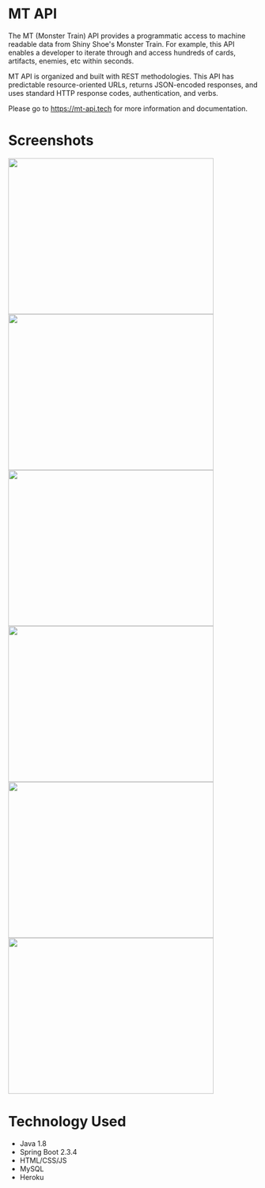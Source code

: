 # MT API
The MT (Monster Train) API provides a programmatic access to machine readable data from Shiny Shoe's Monster Train. For example, this API enables a developer to iterate through and access hundreds of cards, artifacts, enemies, etc within seconds.

MT API is organized and built with REST methodologies. This API has predictable resource-oriented URLs, returns JSON-encoded responses, and uses standard HTTP response codes, authentication, and verbs.

Please go to https://mt-api.tech for more information and documentation.

# Screenshots
<img src="https://zakpruitt.codes/images/mtapi1.PNG" width="415" height="315" /><img src="https://zakpruitt.codes/images/mtapi2.PNG" width="415" height="315" />
<img src="https://zakpruitt.codes/images/mtapi3.PNG" width="415" height="315" /><img src="https://zakpruitt.codes/images/mtapi4.PNG" width="415" height="315" />
<img src="https://zakpruitt.codes/images/mtapi5.PNG" width="415" height="315" /><img src="https://zakpruitt.codes/images/mtapi6.PNG" width="415" height="315" />


# Technology Used
* Java 1.8
* Spring Boot 2.3.4
* HTML/CSS/JS
* MySQL 
* Heroku
